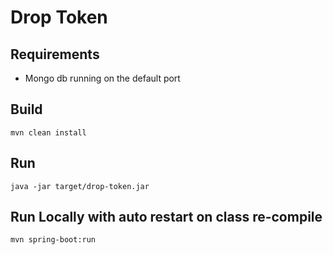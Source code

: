 # Drop Token

## Requirements 
 * Mongo db running on the default port  
  
## Build 
 `mvn clean install`
 
## Run 
   `java -jar target/drop-token.jar`
## Run Locally with auto restart on class re-compile
   `mvn spring-boot:run` 
